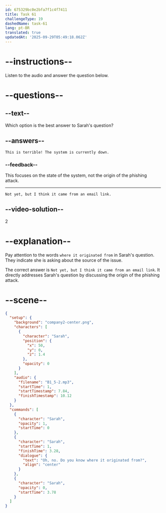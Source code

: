 ```yaml
---
id: 675329bc0e2bfa7f1c4f7411
title: Task 61
challengeType: 19
dashedName: task-61
lang: pt-BR
translated: true
updatedAt: '2025-09-29T05:49:18.062Z'
---
```

<!-- (Audio) Sarah: Oh no! Do you know where it originated from? -->

<!-- SPEAKING -->

# --instructions--

Listen to the audio and answer the question below.

# --questions--

## --text--

Which option is the best answer to Sarah's question?

## --answers--

`This is terrible! The system is currently down.`

### --feedback--

This focuses on the state of the system, not the origin of the phishing attack.

---

`Not yet, but I think it came from an email link.`

## --video-solution--

2

# --explanation--

Pay attention to the words `where it originated from` in Sarah's question. They indicate she is asking about the source of the issue.

The correct answer is `Not yet, but I think it came from an email link`. It directly addresses Sarah's question by discussing the origin of the phishing attack. 

# --scene--

```json
{
  "setup": {
    "background": "company2-center.png",
    "characters": [
      {
        "character": "Sarah",
        "position": {
          "x": 50,
          "y": 0,
          "z": 1.4
        },
        "opacity": 0
      }
    ],
    "audio": {
      "filename": "B1_5-2.mp3",
      "startTime": 1,
      "startTimestamp": 7.84,
      "finishTimestamp": 10.12
    }
  },
  "commands": [
    {
      "character": "Sarah",
      "opacity": 1,
      "startTime": 0
    },
    {
      "character": "Sarah",
      "startTime": 1,
      "finishTime": 3.28,
      "dialogue": {
        "text": "Oh, no. Do you know where it originated from?",
        "align": "center"
      }
    },
    {
      "character": "Sarah",
      "opacity": 0,
      "startTime": 3.78
    }
  ]
}
```
